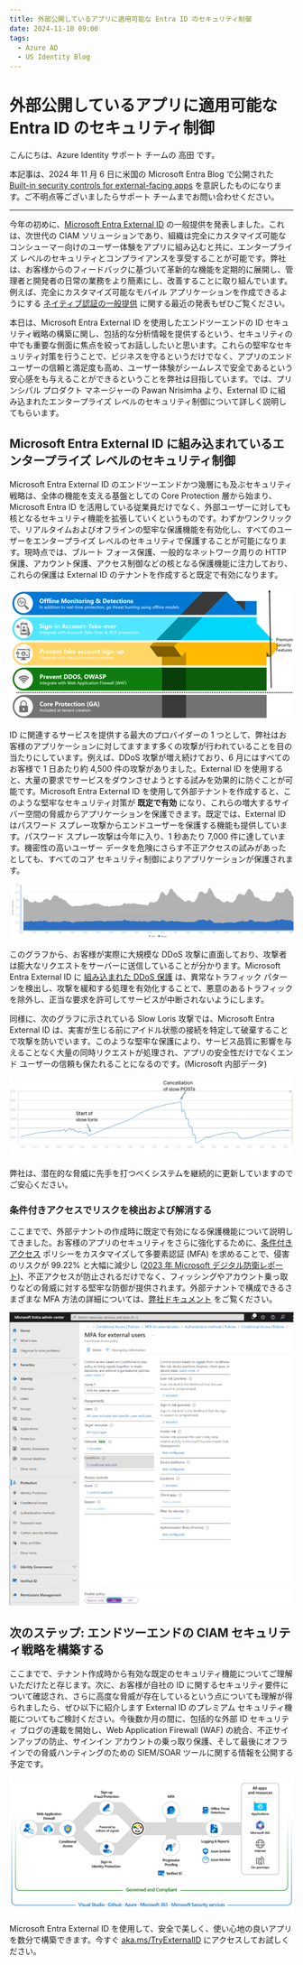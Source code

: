 ```yaml
---
title: 外部公開しているアプリに適用可能な Entra ID のセキュリティ制御
date: 2024-11-10 09:00
tags:
  - Azure AD
  - US Identity Blog
---
```


# 外部公開しているアプリに適用可能な Entra ID のセキュリティ制御

こんにちは、Azure Identity サポート チームの 高田 です。

本記事は、2024 年 11 月 6 日に米国の Microsoft Entra Blog で公開された [Built-in security controls for external-facing apps](https://techcommunity.microsoft.com/blog/identity/built-in-security-controls-for-external-facing-apps/4175879) を意訳したものになります。ご不明点等ございましたらサポート チームまでお問い合わせください。

----

今年の初めに、[Microsoft Entra External ID](https://www.microsoft.com/ja-jp/security/business/identity-access/microsoft-entra-external-id) の一般提供を発表しました。これは、次世代の CIAM ソリューションであり、組織は完全にカスタマイズ可能なコンシューマー向けのユーザー体験をアプリに組み込むと共に、エンタープライズ レベルのセキュリティとコンプライアンスを享受することが可能です。弊社は、お客様からのフィードバックに基づいて革新的な機能を定期的に展開し、管理者と開発者の日常の業務をより簡素にし、改善することに取り組んでいます。例えば、完全にカスタマイズ可能なモバイル アプリケーションを作成できるようにする [ネイティブ認証の一般提供](https://devblogs.microsoft.com/identity/native-auth-for-external-id-ga/) に関する最近の発表もぜひご覧ください。

本日は、Microsoft Entra External ID を使用したエンドツーエンドの ID セキュリティ戦略の構築に関し、包括的な分析情報を提供するという、セキュリティの中でも重要な側面に焦点を絞ってお話ししたいと思います。これらの堅牢なセキュリティ対策を行うことで、ビジネスを守るというだけでなく、アプリのエンドユーザーの信頼と満足度も高め、ユーザー体験がシームレスで安全であるという安心感をも与えることができるということを弊社は目指しています。では、プリンシパル プロダクト マネージャーの Pawan Nrisimha より、External ID に組み込まれたエンタープライズ レベルのセキュリティ制御について詳しく説明してもらいます。 

## Microsoft Entra External ID に組み込まれているエンタープライズ レベルのセキュリティ制御

Microsoft Entra External ID のエンドツーエンドかつ幾層にも及ぶセキュリティ戦略は、全体の機能を支える基盤としての Core Protection 層から始まり、Microsoft Entra ID を活用している従業員だけでなく、外部ユーザーに対しても核となるセキュリティ機能を拡張していくというものです。わずかワンクリックで、リアルタイムおよびオフラインの堅牢な保護機能を有効化し、すべてのユーザーをエンタープライズ レベルのセキュリティで保護することが可能になります。現時点では、ブルート フォース保護、一般的なネットワーク周りの HTTP 保護、アカウント保護、アクセス制御などの核となる保護機能に注力しており、これらの保護は External ID のテナントを作成すると既定で有効になります。
 
![図 1: Microsoft Entra ID に既定で用意されているエンタープライズ レベルのセキュリティ制御。](./built-in-security-controls-for-external-facing-apps/pic1.png)

ID に関連するサービスを提供する最大のプロバイダーの 1 つとして、弊社はお客様のアプリケーションに対してますます多くの攻撃が行われていることを目の当たりにしています。例えば、DDoS 攻撃が増え続けており、6 月にはすべてのお客様で 1 日あたり約 4,500 件の攻撃がありました。External ID を使用すると、大量の要求でサービスをダウンさせようとする試みを効果的に防ぐことが可能です。Microsoft Entra External ID を使用して外部テナントを作成すると、このような堅牢なセキュリティ対策が **既定で有効** になり、これらの増大するサイバー空間の脅威からアプリケーションを保護できます。既定では、External ID はパスワード スプレー攻撃からエンドユーザーを保護する機能も提供しています。パスワード スプレー攻撃は今年に入り、1 秒あたり 7,000 件に達しています。機密性の高いユーザー データを危険にさらす不正アクセスの試みがあったとしても、すべてのコア セキュリティ制御によりアプリケーションが保護されます。

![図 2: ブロックされたリクエストの数と合計トラフィック数の比較。この期間中、リクエストの 55% 近くが攻撃と判定されブロックされました。](./built-in-security-controls-for-external-facing-apps/pic2.png)

このグラフから、お客様が実際に大規模な DDoS 攻撃に直面しており、攻撃者は膨大なリクエストをサーバーに送信していることが分かります。Microsoft Entra External ID に [組み込まれた DDoS 保護](https://azure.microsoft.com/ja-jp/products/ddos-protection) は、異常なトラフィック パターンを検出し、攻撃を緩和する処理を有効化することで、悪意のあるトラフィックを除外し、正当な要求を許可してサービスが中断されないようにします。

同様に、次のグラフに示されている Slow Loris 攻撃では、Microsoft Entra External ID は、実害が生じる前にアイドル状態の接続を特定して破棄することで攻撃を防いでいます。このような堅牢な保護により、サービス品質に影響を与えることなく大量の同時リクエストが処理され、アプリの安全性だけでなくエンド ユーザーの信頼も保たれることになるのです。(Microsoft 内部データ)

![図 3: Slow Loris 攻撃がブロックされた例。](./built-in-security-controls-for-external-facing-apps/pic3.png)
 

弊社は、潜在的な脅威に先手を打つべくシステムを継続的に更新していますのでご安心ください。

### 条件付きアクセスでリスクを検出および解消する

ここまでで、外部テナントの作成時に既定で有効になる保護機能について説明してきました。お客様のアプリのセキュリティをさらに強化するために、[条件付きアクセス](https://learn.microsoft.com/ja-jp/entra/identity/conditional-access/concept-conditional-access-policies) ポリシーをカスタマイズして多要素認証 (MFA) を求めることで、侵害のリスクが 99.22% と大幅に減少し ([2023 年 Microsoft デジタル防衛レポート](https://www.microsoft.com/ja-jp/security/security-insider/microsoft-digital-defense-report-2023))、不正アクセスが防止されるだけでなく、フィッシングやアカウント乗っ取りなどの脅威に対する堅牢な防御が提供されます。外部テナントで構成できるさまざまな MFA 方法の詳細については、[弊社ドキュメント](https://learn.microsoft.com/en-us/entra/external-id/customers/concept-multifactor-authentication-customers) をご覧ください。

 
![図 4: 外部ユーザー向けの MFA。](./built-in-security-controls-for-external-facing-apps/pic4.png)

## 次のステップ: エンドツーエンドの CIAM セキュリティ戦略を構築する
 
ここまでで、テナント作成時から有効な既定のセキュリティ機能についてご理解いただけたと存じます。次に、お客様が自社の ID に関するセキュリティ要件について確認され、さらに高度な脅威が存在しているという点についても理解が得られましたら、ぜひ以下に紹介します External ID のプレミアム セキュリティ機能についてもご検討ください。今後数か月の間に、包括的な外部 ID セキュリティ ブログの連載を開始し、Web Application Firewall (WAF) の統合、不正サインアップの防止、サインイン アカウントの乗っ取り保護、そして最後にオフラインでの脅威ハンティングのための SIEM/SOAR ツールに関する情報を公開する予定です。

![図 5: Microsoft Entra External ID を使用して Web アプリケーションとモバイル アプリケーションをセキュリティで保護。](./built-in-security-controls-for-external-facing-apps/pic5.png)

Microsoft Entra External ID を使用して、安全で美しく、使い心地の良いアプリを数分で構築できます。今すぐ [aka.ms/TryExternalID](https://aka.ms/TryExternalID) にアクセスしてお試しください。
